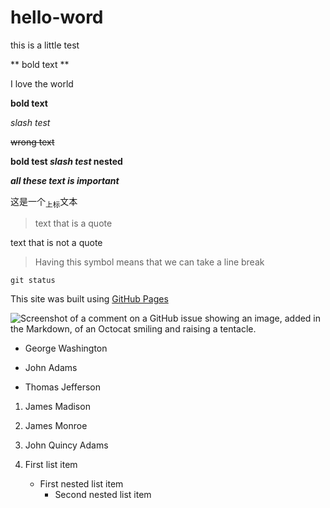 # hello-word  

this is a little test  

 ** bold text **  
 
I love the world  

**bold text**  

_slash test_  

~~wrong text~~

**bold test _slash test_ nested**  

***all these text is important***  

这是一个<sub>上标</sub>文本  

>text that is a quote

text that is not a quote  

>Having this symbol means that we can take a line break

`git status`

This site was built using [GitHub Pages](https://pages.github.com/)

![Screenshot of a comment on a GitHub issue showing an image, added in the Markdown, of an Octocat smiling and raising a tentacle.](https://myoctocat.com/assets/images/base-octocat.svg)

- George Washington
* John Adams
+ Thomas Jefferson

1. James Madison
1. James Monroe
1. John Quincy Adams

1. First list item
   - First nested list item
     - Second nested list item
